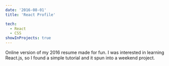 ```yaml
---
date: '2016-08-01'
title: 'React Profile'

tech:
  - React
  - CSS
showInProjects: true
---
```


Online version of my 2016 resume made for fun. I was interested in learning React.js, so I found a simple tutorial and it spun into a weekend project.
